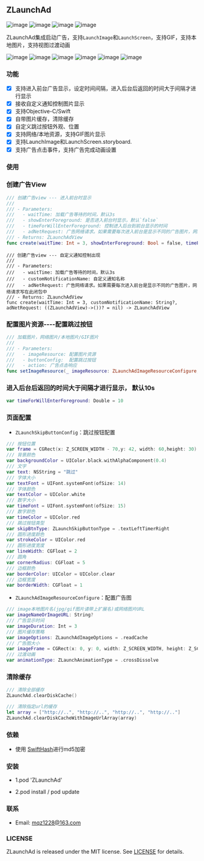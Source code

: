 
## ZLaunchAd

![image](https://travis-ci.org/MQZHot/ZLaunchAd.svg?branch=master)   ![image](https://img.shields.io/badge/support-swift%204-green.svg)  ![image](https://img.shields.io/badge/support-iOS%208%2B-blue.svg)  ![image](https://img.shields.io/cocoapods/v/ZLaunchAd.svg?style=flat)

ZLaunchAd集成启动广告，支持`LaunchImage`和`LaunchScreen`，支持GIF，支持本地图片，支持视图过渡动画


![image](https://github.com/MQZHot/ZLaunchAd/raw/master/Picture/pic0.gif) ![image](https://github.com/MQZHot/ZLaunchAd/raw/master/Picture/pic2.gif) ![image](https://github.com/MQZHot/ZLaunchAd/raw/master/Picture/pic3.gif) ![image](https://github.com/MQZHot/ZLaunchAd/raw/master/Picture/pic4.gif) ![image](https://github.com/MQZHot/ZLaunchAd/raw/master/Picture/pic5.gif) ![image](https://github.com/MQZHot/ZLaunchAd/raw/master/Picture/pic6.gif)

### 功能
- [x] 支持进入前台广告显示，设定时间间隔，进入后台后返回的时间大于间隔才进行显示
- [x] 接收自定义通知控制图片显示
- [x] 支持Objective-C/Swift
- [x] 自带图片缓存，清除缓存
- [x] 自定义跳过按钮外观、位置
- [x] 支持网络/本地资源，支持GIF图片显示
- [x] 支持LaunchImage和LaunchScreen.storyboard.
- [x] 支持广告点击事件，支持广告完成动画设置

### 使用

### 创建广告View
```swift
/// 创建广告view --- 进入前台时显示
///
/// - Parameters:
///   - waitTime: 加载广告等待的时间，默认3s
///   - showEnterForeground: 是否进入前台时显示，默认`false`
///   - timeForWillEnterForeground: 控制进入后台到前台显示的时间
///   - adNetRequest: 广告网络请求。如果需要每次进入前台是显示不同的广告图片，网络请求写在此闭包中
/// - Returns: ZLaunchAdView
func create(waitTime: Int = 3, showEnterForeground: Bool = false, timeForWillEnterForeground: Double = 10, adNetRequest: ((ZLaunchAdView)->())? = nil) -> ZLaunchAdView
```
```
/// 创建广告view --- 自定义通知控制出现
///
/// - Parameters:
///   - waitTime: 加载广告等待的时间，默认3s
///   - customNotificationName: 自定义通知名称
///   - adNetRequest: 广告网络请求。如果需要每次进入前台是显示不同的广告图片，网络请求写在此闭包中
/// - Returns: ZLaunchAdView
func create(waitTime: Int = 3, customNotificationName: String?, adNetRequest: ((ZLaunchAdView)->())? = nil) -> ZLaunchAdView
```
### 配置图片资源----配置跳过按钮
```swift
/// 加载图片，网络图片/本地图片/GIF图片
///
/// - Parameters:
///   - imageResource: 配置图片资源
///   - buttonConfig:  配置跳过按钮
///   - action: 广告点击响应
func setImageResource(_ imageResource: ZLaunchAdImageResourceConfigure, buttonConfig: ZLaunchSkipButtonConfig? = nil, action: ZLaunchClosure?)
```

### 进入后台后返回的时间大于间隔才进行显示， 默认10s
```swift
var timeForWillEnterForeground: Double = 10
```

 ### 页面配置
 * `ZLaunchSkipButtonConfig`：跳过按钮配置
 ```swift
 /// 按钮位置
 var frame = CGRect(x: Z_SCREEN_WIDTH - 70,y: 42, width: 60,height: 30)
 /// 背景颜色
 var backgroundColor = UIColor.black.withAlphaComponent(0.4)
 /// 文字
 var text: NSString = "跳过"
 /// 字体大小
 var textFont = UIFont.systemFont(ofSize: 14)
 /// 字体颜色
 var textColor = UIColor.white
 /// 数字大小
 var timeFont = UIFont.systemFont(ofSize: 15)
 /// 数字颜色
 var timeColor = UIColor.red
 /// 跳过按钮类型
 var skipBtnType: ZLaunchSkipButtonType = .textLeftTimerRight
 /// 圆形进度颜色
 var strokeColor = UIColor.red
 /// 圆形进度宽度
 var lineWidth: CGFloat = 2
 /// 圆角
 var cornerRadius: CGFloat = 5
 /// 边框颜色
 var borderColor: UIColor = UIColor.clear
 /// 边框宽度
 var borderWidth: CGFloat = 1
 ```
 * `ZLaunchAdImageResourceConfigure`：配置广告图
```swift
/// image本地图片名(jpg/gif图片请带上扩展名)或网络图片URL
var imageNameOrImageURL: String?
/// 广告显示时间
var imageDuration: Int = 3
/// 图片缓存策略
var imageOptions: ZLaunchAdImageOptions = .readCache
/// 广告图大小
var imageFrame = CGRect(x: 0, y: 0, width: Z_SCREEN_WIDTH, height: Z_SCREEN_HEIGHT-100)
/// 过渡动画
var animationType: ZLaunchAnimationType = .crossDissolve
```

### 清除缓存
```swift
/// 清除全部缓存
ZLaunchAd.clearDiskCache()

/// 清除指定url的缓存
let array = ["http://..", "http://..", "http://..", "http://.."]
ZLaunchAd.clearDiskCacheWithImageUrlArray(array)
```

### 依赖

* 使用 [SwiftHash](https://github.com/onmyway133/SwiftHash)进行md5加密

### 安装

* 1.pod 'ZLaunchAd'

* 2.pod install / pod update


### 联系

* Email: mqz1228@163.com

### LICENSE

ZLaunchAd is released under the MIT license. See [LICENSE](https://github.com/MQZHot/ZLaunchAd/blob/master/LICENSE) for details.


